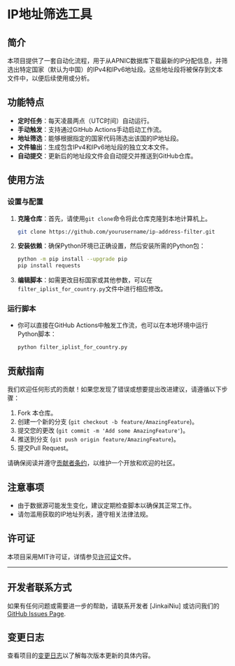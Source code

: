 # IP地址筛选工具

## 简介

本项目提供了一套自动化流程，用于从APNIC数据库下载最新的IP分配信息，并筛选出特定国家（默认为中国）的IPv4和IPv6地址段。这些地址段将被保存到文本文件中，以便后续使用或分析。

## 功能特点

- **定时任务**：每天凌晨两点（UTC时间）自动运行。
- **手动触发**：支持通过GitHub Actions手动启动工作流。
- **地址筛选**：能够根据指定的国家代码筛选出该国的IP地址段。
- **文件输出**：生成包含IPv4和IPv6地址段的独立文本文件。
- **自动提交**：更新后的地址段文件会自动提交并推送到GitHub仓库。

## 使用方法

### 设置与配置

1. **克隆仓库**：首先，请使用`git clone`命令将此仓库克隆到本地计算机上。
   ```bash
   git clone https://github.com/yourusername/ip-address-filter.git
2. **安装依赖**：确保Python环境已正确设置，然后安装所需的Python包：
   ```bash
   python -m pip install --upgrade pip
   pip install requests
   ```
3. **编辑脚本**：如需更改目标国家或其他参数，可以在`filter_iplist_for_country.py`文件中进行相应修改。

### 运行脚本

- 你可以直接在GitHub Actions中触发工作流，也可以在本地环境中运行Python脚本：
  ```bash
  python filter_iplist_for_country.py
  ```

## 贡献指南

我们欢迎任何形式的贡献！如果您发现了错误或想要提出改进建议，请遵循以下步骤：

1. Fork 本仓库。
2. 创建一个新的分支 (`git checkout -b feature/AmazingFeature`)。
3. 提交您的更改 (`git commit -m 'Add some AmazingFeature'`)。
4. 推送到分支 (`git push origin feature/AmazingFeature`)。
5. 提交Pull Request。

请确保阅读并遵守[贡献者条约](CONTRIBUTING.md)，以维护一个开放和欢迎的社区。

## 注意事项

- 由于数据源可能发生变化，建议定期检查脚本以确保其正常工作。
- 请勿滥用获取的IP地址列表，遵守相关法律法规。

## 许可证

本项目采用MIT许可证，详情参见[许可证](LICENSE)文件。

---

## 开发者联系方式

如果有任何问题或需要进一步的帮助，请联系开发者 [JinkaiNiu] 或访问我们的 [GitHub Issues Page](https://github.com/yourusername/ip-address-filter/issues).

## 变更日志

查看项目的[变更日志](CHANGELOG.md)以了解每次版本更新的具体内容。
